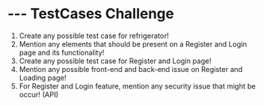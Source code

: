 # --- TestCases Challenge
1. Create any possible test case for refrigerator!
2. Mention any elements that should be present on a Register and Login page and its
functionality!
3. Create any possible test case for Register and Login page!
4. Mention any possible front-end and back-end issue on Register and Loading page!
5. For Register and Login feature, mention any security issue that might be occur! (API)

